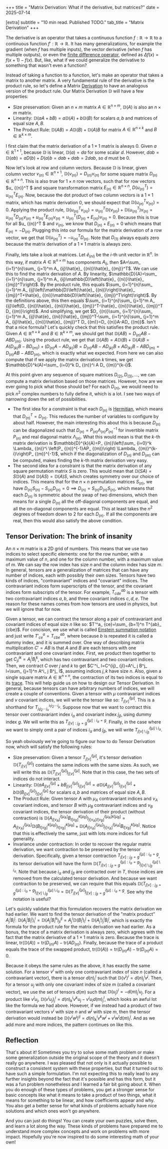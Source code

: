 +++
title = "Matrix Derivation: What if the derivative, but matrices?"
date = 2025-07-14

[extra]
subtitle = "10 min read. Published TODO."
tab_title = "Matrix Derivation"
+++

The derivative is an operator that takes a continuous function $f:\mathbb{R}\to\mathbb{R}$ to a continuous function $f':\mathbb{R}\to\mathbb{R}$. It has many generalizations, for example the gradient (when $f$ has multiple inputs), the vector derivative (when $f$ has multiple outputs), or even the [finite difference operator](https://en.wikipedia.org/wiki/Finite_difference), defined as $\Delta f(x)=f(x+1)-f(x)$. But, like, what if we could generalize the derivative to something that wasn't even a function?

Instead of taking a function to a function, let's make an operator that takes a matrix to another matrix. A very fundamental rule of the derivative is the product rule, so let's define a Matrix [Derivation](https://en.wikipedia.org/wiki/Derivation_(differential_algebra)) to have an analogous version of the product rule. Our Matrix Derivation $\mathbb{D}$ will have a few properties:
- Size preservation: Given an $n\times m$ matrix $A\in\mathbb{R}^{n\times m}$, $\mathbb{D}(A)$ is also an $n\times m$ matrix.
- Linearity: $\mathbb{D}(aA+bB)=a\mathbb{D}(A)+b\mathbb{D}(B)$ for scalars $a,b$ and matrices of equal size $A,B$.
- The Product Rule: $\mathbb{D}(AB)=A\mathbb{D}(B)+\mathbb{D}(A)B$ for matrix $A\in\mathbb{R}^{n\times k}$ and $B\in\mathbb{R}^{k\times m}$.

I first claim that the matrix derivation of a $1\times 1$ matrix is always $0$. Given $a\in\mathbb{R}^{1\times 1}$, because $\mathbb{D}$ is linear, $\mathbb{D}(a)=da$ for some scalar $d$. However, $dab = \mathbb{D}(ab)=aD(b)+D(a)b=dab + dab=2dab$, so $d$ must be $0$.

Now let's look at row and column vectors. Because $\mathbb{D}$ is linear, given column vector $v_ {(n)}\in\mathbb{R}^{n\times 1}$, $\mathbb{D}(v_ {(n)})=D_ {(n)}v_ {(n)}$ for some square matrix $D_ {(n)}\in\mathbb{R}^{n\times n}$. This is also true for $1\times n$ row vectors, such that for row vectors $u_ {(n)}^T $ and square transformation matrix $E_ {(n)}\in\mathbb{R}^{n\times n}$, $D(u_ {(n)}^T )=u_ {(n)}^T E_ {(n)}$. Now, because the dot product of two column vectors is a $1\times 1$ matrix, which has matrix derivation $0$, we should expect that $\mathbb{D}(u_ {(n)}^T v_ {(n)})=0$. Applying the product rule, $\mathbb{D}(u_ {(n)}^T v_ {(n)})=u_ {(n)}^T \mathbb{D}(v_ {(n)})+\mathbb{D}(u_ {(n)}^T )v_ {(n)}=u_ {(n)}^T D_ {(n)}v_ {(n)}+u_ {(n)}^T E_ {(n)}v_ {(n)}=u_ {(n)}^T \left(D_ {(n)}+E_ {(n)}\right)v_ {(n)}=0$. Because this is true for all $u_ {(n)}^T $ and $v_ {(n)}$, we know that $D_ {(n)}+E_ {(n)}=0$ which means that $E_ {(n)}=-D_ {(n)}$. Plugging this into our formula for the matrix derivation of a row vector, we get that $\mathbb{D}(u_ {(n)}^T)=-u_ {(n)}^T D_ {(n)}$. Note that $D_ {(1)}$ always equals zero because the matrix derivation of a $1\times 1$ matrix is always zero.

Finally, lets take a look at matrices. Let $\hat{e}_ {(ni)}$ be the $i$-th unit vector in $\mathbb{R}^n$. In this way, if matrix $A\in\mathbb{R}^{n\times m}$ has components $A_ {ij}$, then $A=\sum_ {i=1}^{n}\sum_ {j=1}^m A_ {ij}\hat{e}_ {(ni)}\hat{e}_ {(mj)}^T$. We can use this to find the matrix derivation of $A$. By linearity, $\mathbb{D}(A)=\sum_ {i=1}^{n}\sum_ {j=1}^m A_ {ij}\mathbb{D}\left(\hat{e}_ {(ni)}\hat{e}_ {(mj)}^T\right)$. By the product rule, this equals $\sum_ {i=1}^{n}\sum_ {j=1}^m A_ {ij}\left(\mathbb{D}\left(\hat{e}_ {(ni)}\right)\hat{e}_ {(mj)}^T+\hat{e}_ {(ni)}\mathbb{D}\left(\hat{e}_ {(mj)}^T\right)\right)$. By the definitions above, this then equals $\sum_ {i=1}^{n}\sum_ {j=1}^m A_ {ij}\left(D_ {(n)}\hat{e}_ {(ni)}\hat{e}_ {(mj)}^T-\hat{e}_ {(ni)}\hat{e}_ {(mj)}^T D_ {(m)}\right)$. And simplifying, we get $D_ {(n)}\sum_ {i=1}^{n}\sum_ {j=1}^m A_ {ij}\hat{e}_ {(ni)}\hat{e}_ {(mj)}^T-\sum_ {i=1}^{n}\sum_ {j=1}^m A_ {ij}\hat{e}_ {(ni)}\hat{e}_ {(mj)}^T D_ {(m)}=D_ {(n)}A-AD_ {(m)}$. Isn't that a nice formula? Let's quickly check that this satisfies the product rule. Given $A\in\mathbb{R}^{n\times k}$ and $B\in\mathbb{R}^{k\times m}$, we should get that $\mathbb{D}(AB)=D_ {(n)}AB-ABD_ {(m)}$. Using the product rule, we get that $\mathbb{D}(AB)=A\mathbb{D}(B)+\mathbb{D}(A)B=A\left(D_ {(k)}B-BD_ {(m)}\right)+\left(D_ {(n)}A-AD_ {(k)}\right)B=D_ {(n)}AB-AD_ {(k)}B+AD_ {(k)}B-ABD_ {(m)}=D_ {(n)}AB-ABD_ {(m)}$, which is exactly what we expected. From here we can also compute that if we apply the matrix derivation $k$ times, we get $\mathbb{D}^k(A)=\sum_ {i=0}^k D_ {(n)}^i A D_ {(m)}^{k-i}$.

At this point given any sequence of square matrices $D_ {(2)}, D_ {(3)}, \ldots$, we can compute a matrix derivation based on those matrices. However, how are we ever going to pick what those should be? For each $D_ {(n)}$, we would need to pick $n^2$ complex numbers to fully define it, which is a lot. I see two ways of narrowing down the set of possibilities.
- The first idea for a constraint is that each $D_ {(n)}$ is [Hermitian](https://en.wikipedia.org/wiki/Hermitian_matrix), which means that $D_ {(n)}^T=D_ {(n)}$. This reduces the number of variables to configure by about half. However, the main interesting this about this is because $D_ {(n)}$ can be diagonalized such that $D_ {(n)}=P_ {(n)}\Lambda_ {(n)}P_ {(n)}^{-1}$ for invertible matrix $P_ {(n)}$ and real diagonal matrix $\Lambda_ {(n)}$. What this would mean is that the $k$-th matrix derivation is $\mathbb{D}^{k}(A)=P_ {(n)}\left(\sum_ {i=0}^k \Lambda_ {(n)}^i \left(P_ {(n)}^{-1}AP_ {(m)}\right) \Lambda_ {(m)}^{k-i}\right)P_ {(m)}^{-1}$, which if the diagonalization of $D_ {(n)}$ and $D_ {(m)}$ can be computed, makes finding the $k$-th matrix derivation very easy.
- The second idea for a constraint is that the matrix derivation of any square permutation matrix $S$ is zero. This would mean that $\mathbb{D}(SA)=S\mathbb{D}(A)$ and $\mathbb{D}(AS)=\mathbb{D}(A)S$, which creates symmetry over our choice of indices. This means that for the $n\times n$ permutation matrices $S_ {(n)}$, we have $D_ {(n)}S_ {(n)}-S_ {(n)}D_ {(n)}=0\implies D_ {(n)}=S_ {(n)}D_ {(n)}S_ {(n)}$, which means that each $D_ {(n)}$ is symmetric about the swap of two dimensions, which then means for a single $D_ {(n)}$ all the off-diagonal components are equal, and all the on-diagonal components are equal. This at least takes the $n^2$ degrees of freedom down to $2$ for each $D_ {(n)}$. If all the components are real, then this would also satisfy the above condition.

## Tensor Derivation: The brink of insanity
An $n\times m$ matrix is a 2D grid of numbers. This means that we use two indices to select specific elements: one for the row number, with a maximum value of $n$, and one for the column number, with a maximum value of $m$. We can say the row index has size $n$ and the column index has size $m$. In general, tensors are a generalization of matrices that can have any number of indices, each with possibly their own sizes. Tensors have two kinds of indices, "contravariant" indices and "covariant" indices. The contravariant indices form superscripts of the tensor, and the covariant indices form subscripts of the tensor. For example, $T^{ab}_ {cde}$ is a tensor with two contravariant indices $a,b$, and three covariant indices $c,d,e$. The reason for these names comes from how tensors are used in physics, but we will ignore that for now.

Given a tensor, we can contract the tensor along a pair of contravariant and covariant indices of equal size $n$ like so: $T'^a_ {ce}=\sum_ {b=1}^n T^{ab}_ {cbe}$. For concision, we use what is called [Einstein summation notation](https://en.wikipedia.org/wiki/Einstein_notation) and just write $T'^{a}_ {ce}=T^{ab}_ {cbe}$, where because $b$ is repeated it is called a dummy index, and it is summed over. One way of describing matrix multiplication $C'=AB$ is that $A$ and $B$ are each tensors with one contravariant and one covariant index. First, we product then together to get $C^{ik}_ {jl}=A^i_ j B^k_ l$, which has two contravariant and two covariant indices. Then, we contract $C$ over $j$ and $k$ to get $C'^i_ l=C^{ij}_ {jl}=A^i_ j B^j_ l=\sum_ {j=1}^n A^i_ j B^j_ l$, assuming indices $j,k$ have size $n$. Also, given a single square matrix $A\in\mathbb{R}^{n\times n}$, the contraction of its two indices is equal to its [trace](https://en.wikipedia.org/wiki/Trace_(linear_algebra)). This will help guide us on how to design our Tensor Derivation. In general, because tensors can have arbitrary numbers of indices, we will create a couple of conventions. Given a tensor with $\mu$ contravariant indices and $\nu$ covariant indices, we will write the tensor like so: $T^{i[\mu]}_ {j[\nu]}$. This is a shorthand for $T^{i_ 1 i_ 2 \cdots i_ \mu}_ {j_ 1 j_ 2 \cdots j_ \nu}$. Suppose now that we want to contract this tensor over contravariant index $i_ \alpha$ and covariant index $j_ \beta$, using dummy index $g$. We will write this as $T^{i[\mu]:i_\alpha=g}_ {j[\nu]:j_\beta=g}$. Finally, in the case where we want to simply omit a pair of indices $i_\alpha$ and $j_\beta$, we will write $T^{i[\mu]\setminus i_\alpha}_ {j[\nu]\setminus j_\beta}$.

So yeah obviously we're going to figure our how to do Tensor Derivation now, which will satisfy the following rules:
- Size preservation: Given a tensor $T^{i[\mu]}_ {j[\nu]}$, it's tensor derivation $\mathbb{D}\left(T^{i[\mu]}_ {j[\nu]}\right)$ contains the same indices with the same sizes. As such, we will write this as $\mathbb{D}\left(T^{i[\mu]}_ {j[\nu]}\right)^{i[\mu]}_ {j[\nu]}$. Note that in this case, the two sets of indices do not interact.
- Linearity: $\mathbb{D}\left(aA^{i[\mu]}_ {j[\nu]}+bB^{i[\mu]}_ {j[\nu]}\right)^{i[\mu]}_ {j[\nu]}=a\mathbb{D}\left(A^{i[\mu]}_ {j[\nu]}\right)^{i[\mu]}_ {j[\nu]}+b\mathbb{D}\left(B^{i[\mu]}_ {j[\nu]}\right)^{i[\mu]}_ {j[\nu]}$ for scalars $a,b$ and matrices of equal size $A,B$.
- The Product Rule: Given tensor $A$ with $\mu_A$ contravariant indices and $\nu_A$ covariant indices, and tensor $B$ with $\mu_B$ contravariant indices and $\nu_B$ covariant indices, the tensor derivation of their product (without contraction) is $\mathbb{D}\left(A^{i[\mu_A]}_ {j[\nu_A]}B^{k[\mu_B]}_ {l[\nu_B]}\right)^{i[\mu_A]k[\mu_B]}_ {j[\nu_A]l[\nu_B]}=A^{i[\mu_A]}_ {j[\nu_A]}\mathbb{D}\left(B^{k[\mu_B]}_ {l[\nu_B]}\right)^{k[\mu_B]}_ {l[\nu_B]}+\mathbb{D}\left(A^{i[\mu_A]}_ {j[\nu_A]}\right)^{i[\mu_A]}_ {j[\nu_A]}B^{k[\mu_B]}_ {l[\nu_B]}$. Notice that this is effectively the same, just with lots more indices for full generality.
- Invariance under contraction: In order to recover the regular matrix derivation, we want contraction to be preserved by the tensor derivation. Specifically, given a tensor contraction $T^{i[\mu]:i_\alpha=g}_ {j[\nu]:j_\beta=g}$, its tensor derivation will have the form $\mathbb{D}\left(T^{i[\mu]:i_\alpha=g}_ {j[\nu]:j_\beta=g}\right)^{i[\mu]\setminus i_\alpha}_ {j[\nu]\setminus j_\beta}$. Note that because $i_\alpha$ and $j_\beta$ are contracted over in $T$, those indices are removed from the calculated tensor derivation. And because we want contraction to be preserved, we can require that this equals $\mathbb{D}\left(T^{i[\mu]:i_\alpha=g}_ {j[\nu]:j_\beta=g}\right)^{i[\mu]\setminus i_\alpha}_ {j[\nu]\setminus j_\beta}=\mathbb{D}\left(T^{i[\mu]}_ {j[\nu]}\right)^{i[\mu]:i_\alpha=g}_ {j[\nu]:j_\beta=g}$. See why the notation is useful?

Let's quickly validate that this formulation recovers the matrix derivation we had earlier. We want to find the tensor derivation of the "matrix product" $A^i_ j B^j_ l$: $\mathbb{D}\left(A^i_ j B^j_ l\right)^i_ l=\mathbb{D}\left(A^i_ j B^k_ l\right)^{ij}_ {jl}=A^i_ j\mathbb{D}\left(B^j_ l\right)^j_ l+\mathbb{D}\left(A^i_ j \right)^i_ j B^j_ l$, which is exactly the formula for the product rule for the matrix derivation we had earlier. As a bonus, the trace of a matrix derivation is always zero, which agrees with the fact that the matrix derivative of a $1\times 1$ matrix is zero. Because the trace is linear, $\text{tr}\left(\mathbb{D}(A)\right)=\text{tr}\left(D_{(n)}A\right)-\text{tr}\left(AD_{(n)}\right)$. Finally, because the trace of a product equals the trace of the swapped product, $\text{tr}\left(\mathbb{D}(A)\right)=\text{tr}\left(D_{(n)}A\right)-\text{tr}\left(D_{(n)}A\right)=0$.

Because it obeys the same rules as the above, it has exactly the same solution. For a tensor $v^i$ with only one contravariant index of size $n$ (called a contravariant vector), there is a tensor $d(n)^i_ j$ such that $\mathbb{D}\left(v^i\right)^i=d(n)^i_ j v^j$. Then, for a tensor $u_j$ with only one covariant index of size $m$ (called a covariant vector), we use the set of tensors $d(m)$ such that $\mathbb{D}\left(u_ j\right)^i=-d(m)^i_ j u_ j$. For a product like $v^i u_ j$, $\mathbb{D}\left(v^i u_ j\right)^i_ j= d(n)^i_ k v^k u_ j - v^i u_ l d(m)^l_ j$, which looks an awful lot like the formula we had above. However, if we instead had a product of two contravariant vectors $v^i$ with size $n$ and $w^j$ with size $m$, then the tensor derivation would instead be $\mathbb{D}\left(v^i w^j\right)^{ij}= d(n)^i_ k v^k w^j + v^i w^l d(m)^j_ l$. And as we add more and more indices, the pattern continues on like this.

## Reflection
That's about it! Sometimes you try to solve some math problem or make some generalization outside the original scope of the theory and it doesn't really go anywhere. I was pleased that not only is it actually possible to construct a consistent system with these properties, but that it turned out to have such a simple formulation. I'm not expecting this to really lead to any further insights beyond the fact that it's possible and has this form, but it was a fun problem nonetheless and I learned a fair bit going about it. When you do enough of these types of problems, you get a stronger sense for basic concepts like what it means to take a product of two things, what it means for something to be linear, and how coefficients appear and why. You also get a better sense for what kinds of problems actually have nice solutions and which ones won't go anywhere.

And you can just do things! You can create your own puzzles, solve them, and learn a lot along the way. These kinds of problems have prepared me to understand more complex concepts and work on problems with more impact. Hopefully you're now inspired to do some interesting math of your own!
